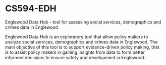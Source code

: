 # CS594-EDH
Englewood Data Hub - tool for assessing social services, demographics and crimes data in Englewood

Englewood Data Hub is an exploratory tool that allow policy makers to analyze social services, demographics and crimes data in Englewood. The main objective of this tool is to support evidence-driven policy making, that is to assist policy makers in gaining insights from data to form better informed decisions to ensure safety and development in Englewood.
